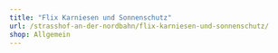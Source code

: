 ```yaml
---
title: "Flix Karniesen und Sonnenschutz"
url: /strasshof-an-der-nordbahn/flix-karniesen-und-sonnenschutz/
shop: Allgemein
---
```

